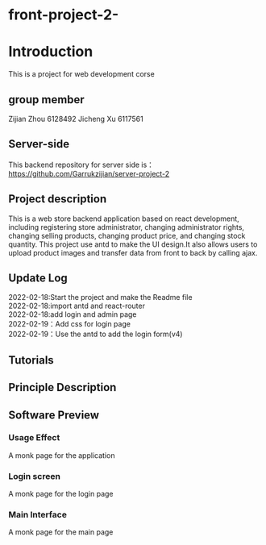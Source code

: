 # front-project-2-
# Introduction
 This is a project for web development corse 
## group member
Zijian Zhou 6128492
Jicheng Xu  6117561
## Server-side 
This backend repository for server side is：https://github.com/Garrukzijian/server-project-2
## Project description
This is a web store backend application based on react development, including registering store administrator, changing administrator rights, changing selling products, changing product price, and changing stock quantity. This project use antd to make the UI design.It also allows users to upload product images and transfer data from front to back by calling ajax.
## Update Log
2022-02-18:Start the project and make the Readme file  
2022-02-18:import antd and react-router  
2022-02-18:add login and admin page  
2022-02-19：Add css for login page  
2022-02-19：Use the antd to add the login form(v4)  

## Tutorials

## Principle Description

## Software Preview
### Usage Effect

A monk page for the application

### Login screen
A monk page for the login page

### Main Interface

A monk page for the main page

